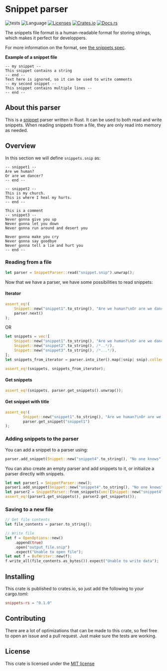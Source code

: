 # Snippet parser

![tests](https://img.shields.io/badge/tests-passing-green) <!--Tests are performed manually for this project if anyone is wondering-->
![Language](https://img.shields.io/badge/lang-Rust-B7410E)
[![Licenses](https://img.shields.io/crates/l/snippets-rs)](#license)
[![Crates.io](https://img.shields.io/crates/v/snippets-rs)](https://crates.io/crates/snippets-rs)
[![Docs.rs](https://img.shields.io/docsrs/snippets-rs)](https://docs.rs/snippets-rs/latest/snippets_rs/)

The snippets file format is a human-readable format for storing strings, which makes it perfect for developpers.

For more information on the format, see [the snippets spec](https://github.com/jomy10/snippets).

**Example of a snippet file**
```snippet
-- my snippet --
This snippet contains a string
-- end --
Text here is ignored, so it can be used to write comments
-- my second snippet --
This snippet contains multiple lines --
-- end --
```

## About this parser
This is a [snippet](https://github.com/jomy10/snippets) parser written in Rust. It can be used to both read and write
snippets. When reading snippets from a file, they are only read into memory as needed.

## Overview
In this section we will define `snippets.snip` as:
```snippet
-- snippet1 --
Are we human?
Or are we dancer?
-- end --

-- snippet2 --
This is my church.
This is where I heal my hurts.
-- end --

This is a comment
-- snippet3 --
Never gonna give you up
Never gonna let you down
Never gonna run around and desert you

Never gonna make you cry
Never gonna say goodbye
Never gonna tell a lie and hurt you
-- end --
```

### Reading from a file
```rust
let parser = SnippetParser::read("snippet.snip").unwrap();
```

Now that we have a parser, we have some possibilities to read snippets:

#### Iterator
```rust
assert_eq!(
    Snippet::new("snippet1".to_string(), "Are we human?\nOr are we dancer?".to_string),
    parser.next()
);
```

OR

```rust
let snippets = vec![
    Snippet::new("snippet1".to_string(), "Are we human?\nOr are we dancer?".to_string),
    Snippet::new("snippet2".to_string(), /*..*/),
    Snippet::new("snippet3".to_string(), /*...*/),
];
let snippets_from_iterator = parser.into_iter().map(|snip| snip).collect::<Vec<Snippet>>();

assert_eq!(snippets, snippets_from_iterator);
```

#### Get snippets
```rust
assert_eq!(snippets, parser.get_snippets().unwrap());
```

#### Get snippet with title
```rust
assert_eq!(
        Snippet::new("snippet1".to_string(), "Are we human?\nOr are we dancer?".to_string),
        parser.get_snippet("snippet1")
);
```

### Adding snippets to the parser
You can add a snippet to a parser using:
```rust
parser.add_snippet(Snippet::new("snippet4".to_string(), "No one knows".to_string));
```

You can also create an empty parser and add snippets to it, or initialize a parser directly with snippets.
```rust
let mut parser1 = SnippetParser::new();
parser1.add_snippet(Snippet::new("snippet4".to_string(), "No one knows".to_string));
let parser2 = SnippetParser::from_snippets(vec![Snippet::new("snippet4".to_string(), "No one knows".to_string)]);
assert_eq!(parser1.get_snippets(), parser2.get_snippets());
```

### Saving to a new file
```rust
// Get file contents
let file_contents = parser.to_string();

// Write file
let f = OpenOptions::new()
    .append(true)
    .open("output_file.snip")
    .expect("Unable to open file");
let mut f = BufWriter::new(f);
f.write_all(file_contents.as_bytes()).expect("Unable to write data");
```

## Installing
This crate is published to crates.io, so just add the following to your cargo.toml:
```toml
snippets-rs = "0.1.0"
```

## Contributing
There are a lot of optimizations that can be made to this crate, so feel free to open an issue and a pull request.
Just make sure the tests are working.

## License
This crate is licensed under the [MIT license](LICENSE)
